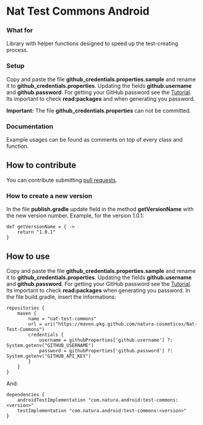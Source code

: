 # Nat Test Commons Android

### What for
Library with helper functions designed to speed up the test-creating process.

### Setup
Copy and paste the file **github_credentials.properties.sample** and rename it to **github_credentials.properties**. Updating the fields **github.username** and **github.password**. For getting your GitHub password see the [Tutorial](https://help.github.com/en/github/authenticating-to-github/creating-a-personal-access-token-for-the-command-line). Its important to check **read:packages** and when generating you password.

**Important:** The file **github_credentials.properties** can not be committed.

### Documentation
Example usages can be found as comments on top of every class and function.

## How to contribute
You can contribute submitting [pull requests](https://github.com/natura-cosmeticos/Nat-Test-Commons/pulls).

### How to create a new version
In the file **publish.gradle** update field in the method **getVersionName** with the new version number. Example, for the version 1.0.1:

    def getVersionName = { ->
        return "1.0.1"
    }

## How to use
Copy and paste the file **github_credentials.properties.sample** and rename it to **github_credentials.properties**. Updating the fields **github.username** and **github.password**. For getting your GitHub password see the [Tutorial](https://help.github.com/en/github/authenticating-to-github/creating-a-personal-access-token-for-the-command-line). Its important to check **read:packages** when generating you password.
In the file build.gradle, insert the informations:

    repositories {
        maven {
            name = "nat-test-commons"
            url = uri("https://maven.pkg.github.com/natura-cosmeticos/Nat-Test-Commons")
            credentials {
                username = githubProperties['github.username'] ?: System.getenv("GITHUB_USERNAME")
                password = githubProperties['github.password'] ?: System.getenv("GITHUB_API_KEY")
            }
        }    
    }

And:

    dependencies {
        androidTestImplementation "com.natura.android:test-commons:<version>"
        testImplementation "com.natura.android:test-commons:<version>"    
    }
